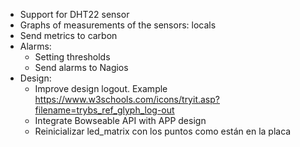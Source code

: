 - Support for DHT22 sensor
- Graphs of measurements of the sensors: locals
- Send metrics to carbon
- Alarms:
  - Setting thresholds
  - Send alarms to Nagios
- Design:
  - Improve design logout. Example https://www.w3schools.com/icons/tryit.asp?filename=trybs_ref_glyph_log-out
  - Integrate Bowseable API with APP design
  - Reinicializar led_matrix con los puntos como están en la placa
